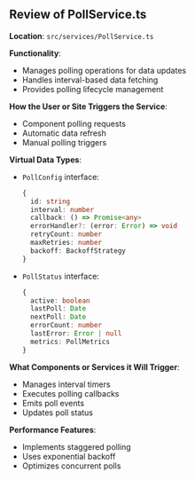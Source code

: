 ## Review of PollService.ts

**Location**: `src/services/PollService.ts`

**Functionality**:
- Manages polling operations for data updates
- Handles interval-based data fetching
- Provides polling lifecycle management

**How the User or Site Triggers the Service**:
- Component polling requests
- Automatic data refresh
- Manual polling triggers

**Virtual Data Types**:
- `PollConfig` interface:
  ```typescript
  {
    id: string
    interval: number
    callback: () => Promise<any>
    errorHandler?: (error: Error) => void
    retryCount: number
    maxRetries: number
    backoff: BackoffStrategy
  }
  ```
- `PollStatus` interface:
  ```typescript
  {
    active: boolean
    lastPoll: Date
    nextPoll: Date
    errorCount: number
    lastError: Error | null
    metrics: PollMetrics
  }
  ```

**What Components or Services it Will Trigger**:
- Manages interval timers
- Executes polling callbacks
- Emits poll events
- Updates poll status

**Performance Features**:
- Implements staggered polling
- Uses exponential backoff
- Optimizes concurrent polls
